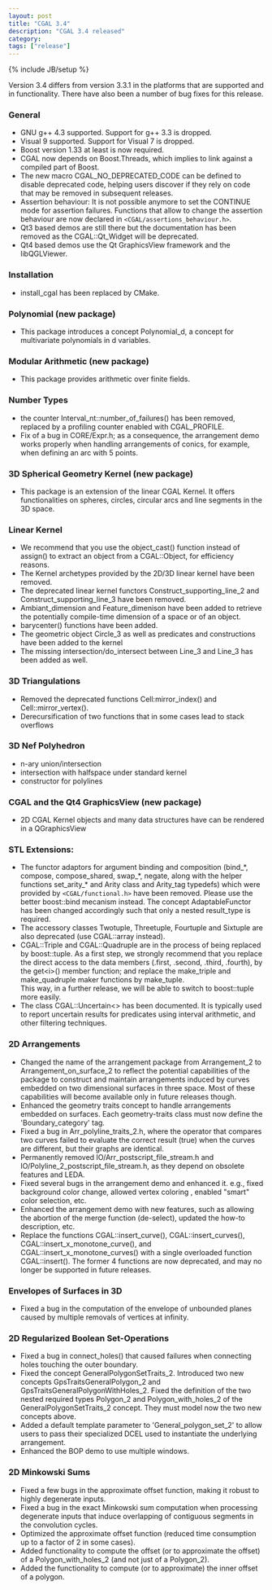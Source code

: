 ```yaml
---
layout: post
title: "CGAL 3.4"
description: "CGAL 3.4 released"
category:
tags: ["release"]
---
```

{% include JB/setup %}
<p>Version 3.4 differs from version 3.3.1 in the platforms that are supported and
  in functionality.  There have also been a number of bug fixes for this release.
</p>

<h3>General</h3>
<ul>
  <li> GNU g++ 4.3 supported.  Support for g++ 3.3 is dropped.
  <li> Visual 9 supported. Support for Visual 7 is dropped.

  <li> Boost version 1.33 at least is now required.
  <li> CGAL now depends on Boost.Threads, which implies to link against
    a compiled part of Boost.

  <li> The new macro CGAL_NO_DEPRECATED_CODE can be defined to disable deprecated code,
    helping users discover if they rely on code that may be removed in
    subsequent releases.

  <li> Assertion behaviour:
    It is not possible anymore to set the CONTINUE mode for assertion failures.
    Functions that allow to change the assertion behaviour are now declared in <code>&lt;CGAL/assertions_behaviour.h&gt;</code>.

  <li>Qt3 based demos are still there but the documentation has been removed as the CGAL::Qt_Widget will be deprecated.

  <li>Qt4 based demos use the Qt GraphicsView framework and the libQGLViewer.
</ul>

<h3> Installation</h3>

<ul>
  <li> install_cgal has been replaced by CMake.
</ul>


<h3> Polynomial  (new package)</h3>
<ul>
  <li> This package introduces a concept Polynomial_d, a concept for multivariate polynomials in d variables.
</ul>


<h3>Modular Arithmetic (new package)</h3>
<ul>
  <li>  This package provides arithmetic over finite fields.
</ul>


<h3>Number Types</h3>
<ul>
  <li> the counter Interval_nt::number_of_failures() has been removed, replaced by
    a profiling counter enabled with CGAL_PROFILE.


  <li> Fix of a bug in CORE/Expr.h; as a consequence, the arrangement demo works properly when handling
    arrangements of conics, for example, when defining an arc with 5 points.

</ul>



<h3>3D Spherical Geometry Kernel  (new package)</h3>
<ul>
  <li> This package is an extension of the linear CGAL Kernel. It offers functionalities on spheres,
    circles, circular arcs and line segments in the 3D space.
</ul>

<h3> Linear Kernel</h3>
<ul>
  <li> We recommend that you use the object_cast() function instead of assign()
    to extract an object from a CGAL::Object, for efficiency reasons.
  <li> The Kernel archetypes provided by the 2D/3D linear kernel have been removed.
  <li> The deprecated linear kernel functors Construct_supporting_line_2 and
    Construct_supporting_line_3 have been removed.
  <li> Ambiant_dimension and Feature_dimenison have been added to retrieve the
    potentially compile-time dimension of a space or of an object.
  <li> barycenter() functions have been added.

  <li> The geometric object Circle_3 as well as predicates and constructions have been added to the kernel

  <li>The missing intersection/do_intersect between Line_3 and Line_3 has been added as well.
</ul>


<h3>3D Triangulations</h3>
<ul>
  <li> Removed the deprecated functions Cell:mirror_index() and Cell::mirror_vertex().
  <li> Derecursification of two functions that in some cases lead to stack overflows
</ul>


<h3>3D Nef Polyhedron</h3>
<ul>
  <li> n-ary union/intersection
  <li> intersection with halfspace under standard kernel
  <li> constructor for polylines
</ul>


<h3>CGAL and the Qt4 GraphicsView (new package)</h3>
<ul>
  <li> 2D CGAL Kernel objects and many data structures have can be rendered in a QGraphicsView
</ul>

<h3>STL Extensions:</h3>
<ul>
  <li> The functor adaptors for argument binding and composition
    (bind_*, compose, compose_shared, swap_*, negate, along with the helper
    functions set_arity_* and Arity class and Arity_tag typedefs) which were provided
    by <code>&lt;CGAL/functional.h&gt;</code> have been removed.  Please use the better boost::bind
    mecanism instead.  The concept AdaptableFunctor has been changed accordingly
    such that only a nested result_type is required.
  <li> The accessory classes Twotuple, Threetuple, Fourtuple and Sixtuple are also
    deprecated (use CGAL::array instead).
  <li> CGAL::Triple and CGAL::Quadruple are in the process of being replaced by
    boost::tuple.  As a first step, we strongly recommend that you replace
    the direct access to the data members (.first, .second, .third, .fourth),
    by the get&lt;i&gt;() member function; and replace the make_triple and make_quadruple
    maker functions by make_tuple.<br>
    This way, in a further release, we will be able to switch to boost::tuple more easily.
  <li> The class CGAL::Uncertain&lt;&gt; has been documented.  It is typically used to report
    uncertain results for predicates using interval arithmetic, and other filtering
    techniques.
</ul>


<h3>2D Arrangements</h3>
<ul>
  <li> Changed the name of the arrangement package from Arrangement_2 to Arrangement_on_surface_2
    to reflect the potential capabilities of the package to construct and maintain arrangements
    induced by curves embedded on two dimensional surfaces in three space. Most of these capabilities
    will become available only in future releases though.
  <li> Enhanced the geometry traits concept to handle arrangements embedded on surfaces. Each geometry-traits
    class must now define the 'Boundary_category' tag.
  <li> Fixed a bug in Arr_polyline_traits_2.h, where the operator that compares two curves failed to evaluate
    the correct result (true) when the curves are different, but their graphs are identical.
  <li> Permanently removed IO/Arr_postscript_file_stream.h and IO/Polyline_2_postscript_file_stream.h,
    as they depend on obsolete features and LEDA.
  <li> Fixed several bugs in the arrangement demo and enhanced it. e.g., fixed background color change,
    allowed vertex coloring , enabled "smart" color selection, etc.
  <li> Enhanced the arrangement demo with new features, such as allowing the abortion of the merge function
    (de-select), updated the how-to description, etc.
  <li> Replace the functions CGAL::insert_curve(), CGAL::insert_curves(), CGAL::insert_x_monotone_curve(),
    and CGAL::insert_x_monotone_curves() with a single overloaded function CGAL::insert(). The former
    4 functions are now deprecated, and may no longer be supported in future releases.
</ul>

<h3>Envelopes of Surfaces in 3D</h3>

<ul>
  <li> Fixed a bug in the computation of the envelope of unbounded planes caused by multiple removals
    of vertices at infinity.
</ul>

<h3>2D Regularized Boolean Set-Operations</h3>
<ul>
  <li> Fixed a bug in connect_holes() that caused failures when connecting holes touching the outer boundary.
  <li> Fixed the concept GeneralPolygonSetTraits_2. Introduced two new concepts GpsTraitsGeneralPolygon_2
    and GpsTraitsGeneralPolygonWithHoles_2. Fixed the definition of the two nested required types Polygon_2
    and Polygon_with_holes_2 of the GeneralPolygonSetTraits_2 concept. They must model now the two new
    concepts above.
  <li> Added a default template parameter to 'General_polygon_set_2' to allow users to pass their specialized
    DCEL used to instantiate the underlying arrangement.
  <li> Enhanced the BOP demo to use multiple windows.
</ul>

<h3>2D Minkowski Sums</h3>
<ul>
  <li> Fixed a few bugs in the approximate offset function, making it robust to highly degenerate inputs.
  <li> Fixed a bug in the exact Minkowski sum computation when processing degenerate inputs that induce overlapping
    of contiguous segments in the convolution cycles.
  <li> Optimized the approximate offset function (reduced time consumption up to a factor of 2 in some cases).
  <li> Added functionality to compute the offset (or to approximate the offset) of a Polygon_with_holes_2
    (and not just of a Polygon_2).
  <li> Added the functionality to compute (or to approximate) the inner offset of a polygon.
</ul>
